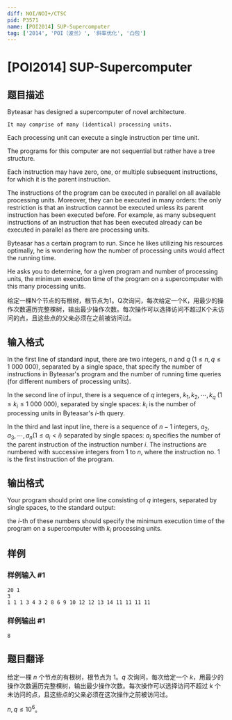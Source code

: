 ```yaml
---
diff: NOI/NOI+/CTSC
pid: P3571
name: [POI2014] SUP-Supercomputer
tag: ['2014', 'POI（波兰）', '斜率优化', '凸包']
---
```

# [POI2014] SUP-Supercomputer
## 题目描述

Byteasar has designed a supercomputer of novel architecture.

```plain
It may comprise of many (identical) processing units.
```
Each processing unit can execute a single instruction per time unit.

The programs for this computer are not sequential but rather have a tree structure.

Each instruction may have zero, one, or multiple subsequent instructions,    for which it is the parent instruction.

The instructions of the program can be executed in parallel on all available    processing units.  Moreover, they can be executed in many orders: the only    restriction is that an instruction cannot be executed unless its parent    instruction has been executed before.  For example, as many subsequent    instructions of an instruction that has been executed already can be    executed in parallel as there are processing units.

Byteasar has a certain program to run.  Since he likes utilizing his resources    optimally, he is wondering how the number of processing units would affect the running time.

He asks you to determine, for a given program and number of processing units,    the minimum execution time of the program on a supercomputer with this many processing units.

给定一棵N个节点的有根树，根节点为1。Q次询问，每次给定一个K，用最少的操作次数遍历完整棵树，输出最少操作次数。每次操作可以选择访问不超过K个未访问的点，且这些点的父亲必须在之前被访问过。

## 输入格式

In the first line of standard input, there are two integers, $n$ and $q$ ($1\le n,q\le 1\ 000\ 000$), separated by a single space, that specify the number of    instructions in Byteasar's program and the number of running time queries (for different numbers    of processing units).

In the second line of input, there is a sequence of $q$ integers, $k_1,k_2,\cdots,k_q$ ($1\le k_i\le 1\ 000\ 000$), separated by single spaces: $k_i$ is the number of processing units in    Byteasar's $i$-th query.

In the third and last input line, there is a sequence of $n-1$ integers, $a_2,a_3,\cdots,a_n$($1\le a_i<i$) separated by single spaces: $a_i$ specifies the number of the parent instruction of the instruction number $i$. The instructions are numbered with successive integers from 1 to $n$, where the instruction no. 1 is the first instruction of the program.

## 输出格式

Your program should print one line consisting of $q$ integers, separated by single spaces,    to the standard output:

the $i$-th of these numbers should specify the minimum execution time of the program on a supercomputer with $k_i$ processing units.

## 样例

### 样例输入 #1
```
20 1
3
1 1 1 3 4 3 2 8 6 9 10 12 12 13 14 11 11 11 11

```
### 样例输出 #1
```
8

```
## 题目翻译

给定一棵 $n$ 个节点的有根树，根节点为 $1$。$q$ 次询问，每次给定一个 $k$，用最少的操作次数遍历完整棵树，输出最少操作次数。每次操作可以选择访问不超过 $k$ 个未访问的点，且这些点的父亲必须在这次操作之前被访问过。

$n, q \leq 10^6$。

